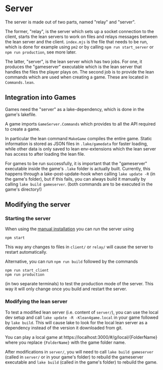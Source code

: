 # Server

The server is made out of two parts, named "relay" and "server".

The former, "relay", is the server which
sets up a socket connection to the client, starts the lean servers to work on files and
relays messages between the lean server and the client. `index.mjs` is the file that needs to
be run, which is done for example using `pm2` or by calling `npm run start_server` or
`npm run production`, see more later.

The latter, "server", is the lean server which has two jobs. For one, it produces the "gameserver"
executable which is the lean server that handles the files the player plays on. The second job
is to provide the lean commands which are used when creating a game. These are located in
`Commands.lean`.


## Integration into Games

Games need the "server" as a lake-dependency, which is done in the game's lakefile.

A game imports `GameServer.Commands` which provides to all the API required to
create a game.

In particular the lean command `MakeGame` compiles the entire game. Static information is
stored as JSON files in `.lake/gamedata` for faster loading, while other data is only
saved to lean env-extensions which the lean server has access to after loading the lean file.

For games to be run successfully, it is important that the "gameserver" executable inside
the game's `.lake` folder is actually built.
Currently, this happens through a lake-post-update-hook when calling `lake update -R` (in the game's folder), but if this fails, you can always build it manually by calling `lake build gameserver`.
(both commands are to be executed in the game's directory!)

## Modifying the server

### Starting the server

When using the [manual installation](running_locally.md#manual-installation) you can run the server
using

```
npm start
```

This way any changes to files in `client/` or `relay/` will cause the server to restart automatically.

Alternative, you can run `npm run build` followed by the commands

```
npm run start_client
npm run production
```

(in two separate terminals) to test the production mode of the server. This way it will only
change once you build and restart the server.

### Modifying the lean server

To test a modified lean server (i.e. content of `server/`), you can use the local dev setup and call
`lake update -R -Klean4game.local` in your game followed by `lake build`.
This will cause lake to look for the
local lean server as a dependency instead of the version it downloaded from git.

You can play a local game at https://localhost:3000/#/g/local/{FolderName} where you replace `{FolderName}` with the game folder name.

After modifications in `server/`, you will need to call `lake build gameserver` (called in `server/` or in your game's folder) to rebuild
the gameserver executable and
`lake build` (called in the game's folder) to rebuild the game.
